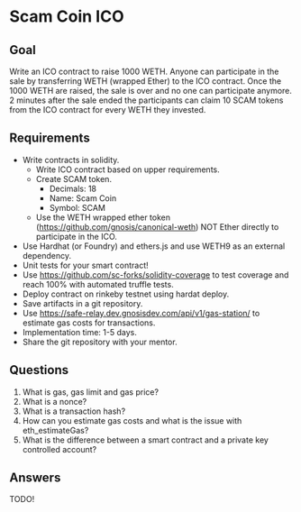 # Scam Coin ICO

## Goal

Write an ICO contract to raise 1000 WETH. Anyone can participate in the sale by transferring WETH (wrapped Ether) 
to the ICO contract. Once the 1000 WETH are raised, the sale is over and no one can participate anymore. 
2 minutes after the sale ended the participants can claim 10 SCAM tokens from the ICO contract for every WETH they invested.

## Requirements

- Write contracts in solidity.
  - Write ICO contract based on upper requirements.
  - Create SCAM token.
    - Decimals: 18
    - Name: Scam Coin
    - Symbol: SCAM
  - Use the WETH wrapped ether token (https://github.com/gnosis/canonical-weth) NOT Ether directly to participate in the ICO.
- Use Hardhat (or Foundry) and ethers.js and use WETH9 as an external dependency.
- Unit tests for your smart contract!
- Use https://github.com/sc-forks/solidity-coverage to test coverage and reach 100% with automated truffle tests.
- Deploy contract on rinkeby testnet using hardat deploy. 
- Save artifacts in a git repository.
- Use https://safe-relay.dev.gnosisdev.com/api/v1/gas-station/ to estimate gas costs for transactions.
- Implementation time: 1-5 days.
- Share the git repository with your mentor.

## Questions

1. What is gas, gas limit and gas price?
2. What is a nonce?
3. What is a transaction hash?
4. How can you estimate gas costs and what is the issue with eth_estimateGas?
5. What is the difference between a smart contract and a private key controlled account?

## Answers

TODO!
